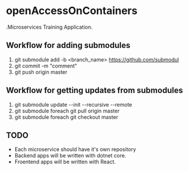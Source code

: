 # openAccessOnContainers
.Microservices Training Application.

## Workflow for adding submodules
1. git submodule add -b <branch_name> <https://github.com/submodul>
2. git commit -m "comment"
3. git push origin master

## Workflow for getting updates from submodules
1. git submodule update --init --recursive --remote
2. git submodule foreach git pull origin master
3. git submodule foreach git checkout master

## TODO
- Each microservice should have it's own repository
- Backend apps will be written with dotnet core.
- Froentend apps will be  written with React.
